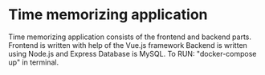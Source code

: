 # Time memorizing application

Time memorizing application consists of the frontend and backend parts.
Frontend is written with help of the Vue.js framework
Backend is written using Node.js and Express
Database is MySQL.
To RUN: "docker-compose up" in terminal.
